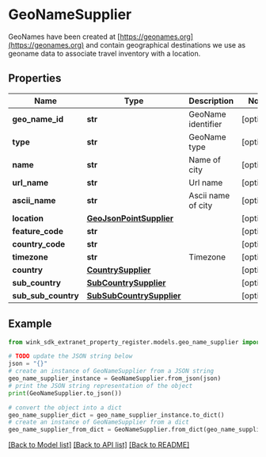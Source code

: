 # GeoNameSupplier

GeoNames have been created at [https://geonames.org](https://geonames.org) and contain geographical destinations we use as geoname data to associate travel inventory with a location.

## Properties

Name | Type | Description | Notes
------------ | ------------- | ------------- | -------------
**geo_name_id** | **str** | GeoName identifier | [optional] 
**type** | **str** | GeoName type | [optional] 
**name** | **str** | Name of city | [optional] 
**url_name** | **str** | Url name | [optional] 
**ascii_name** | **str** | Ascii name of city | [optional] 
**location** | [**GeoJsonPointSupplier**](GeoJsonPointSupplier.md) |  | [optional] 
**feature_code** | **str** |  | [optional] 
**country_code** | **str** |  | [optional] 
**timezone** | **str** | Timezone | [optional] 
**country** | [**CountrySupplier**](CountrySupplier.md) |  | [optional] 
**sub_country** | [**SubCountrySupplier**](SubCountrySupplier.md) |  | [optional] 
**sub_sub_country** | [**SubSubCountrySupplier**](SubSubCountrySupplier.md) |  | [optional] 

## Example

```python
from wink_sdk_extranet_property_register.models.geo_name_supplier import GeoNameSupplier

# TODO update the JSON string below
json = "{}"
# create an instance of GeoNameSupplier from a JSON string
geo_name_supplier_instance = GeoNameSupplier.from_json(json)
# print the JSON string representation of the object
print(GeoNameSupplier.to_json())

# convert the object into a dict
geo_name_supplier_dict = geo_name_supplier_instance.to_dict()
# create an instance of GeoNameSupplier from a dict
geo_name_supplier_from_dict = GeoNameSupplier.from_dict(geo_name_supplier_dict)
```
[[Back to Model list]](../README.md#documentation-for-models) [[Back to API list]](../README.md#documentation-for-api-endpoints) [[Back to README]](../README.md)


